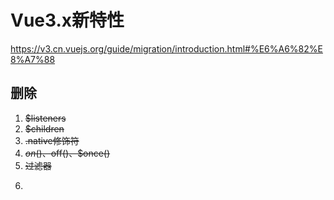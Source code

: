 <!--
 * @Author       : HyFun
 * @Date         : 2021-09-08 17:05:34
 * @Description  : 
 * @LastEditors  : HyFun
 * @LastEditTime : 2021-09-09 18:23:45
-->
# Vue3.x新特性

https://v3.cn.vuejs.org/guide/migration/introduction.html#%E6%A6%82%E8%A7%88

## 删除

1. ~~$listeners~~
2. ~~$children~~
3. ~~.native修饰符~~
4. ~~$on()、$off()、$once()~~
5. ~~过滤器~~
6. ~~~~